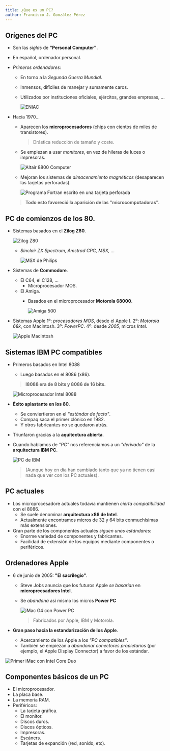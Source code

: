 ```yaml
---
title: ¿Que es un PC?
author: Francisco J. González Pérez
---
```


## Orígenes del PC

*  Son las _siglas_  de **"Personal Computer"**.
  * En español, ordenador personal.
* *Primeros ordenadores:*
  * En torno a la _Segunda Guerra Mundial_.
  * Inmensos, difíciles de manejar y sumamente caros.
  * Utilizados por instituciones oficiales, ejércitos, grandes empresas, ...

    ![ENIAC][1]

* Hacia 1970...
  * Aparecen los **microprocesadores** (chips con cientos de miles de transistores).
    > Drástica reducción de tamaño y coste.
  * Se empiezan a usar _monitores_, en vez de hileras de luces o impresoras.

    ![Altair 8800 Computer][2]

  * Mejoran los sistemas de _almacenamiento magnéticos_ (desaparecen las tarjetas perforadas).

    ![Programa Fortran escrito en una tarjeta perforada][3]

  > **Todo esto favoreció la aparición de las "microcomputadoras".**


## PC de comienzos de los 80.

* Sistemas basados en el **Zilog Z80**.

  ![Zilog Z80][4]

  * *Sinclair ZX Spectrum, Amstrad CPC, MSX, ...*

    ![MSX de Philips][5]

* Sistemas de **Commodore**.
  * El C64, el C128, ...
    * Microprocesador MOS.
  * El Amiga.
    * Basados en el microprocesador **Motorola 68000**.

      ![Amiga 500][6]

* Sistemas Apple
  1º: *procesadores MOS*, desde el Apple I.
  2º: *Motorola 68k*, con Macintosh.
  3º: *PowerPC*.
  4º: desde *2005*, micros *Intel*.

  ![Apple Macintosh][7]


## Sistemas IBM PC compatibles

* Primeros basados en Intel 8088
  * Luego basados en el 8086 (x86).
  > **I8088 era de 8 bits y 8086 de 16 bits.**

    ![Microprocesador Intel 8088][8]

* **Èxito aplastante en los 80**.
  * Se conviertieron en el *"estándar de facto"*.
  * Compaq saca el primer clónico en 1982.
  * Y otros fabricantes no se quedaron atrás.
* Triunfaron gracias a la **aquitectura abierta**.
* Cuando hablamos de *"PC"* nos referenciamos a un *"derivado"* de la **arquitectura IBM PC**.

  ![PC de IBM][9]

  > (Aunque hoy en día han cambiado tanto que ya no tienen casi nada que ver con los PC actuales).


## PC actuales

* Los microprocesadore actuales todavía mantienen *cierta compatibilidad* con el 8086.
  * Se suele denominar **arquitectura x86 de Intel**.
  * Actualmente encontramos micros de 32 y 64 bits conmuchísimas más extensiones.
* Gran parte de los componentes actuales *siguen unos estándares*:
  * Enorme variedad de componentes y fabricantes.
  * Facilidad de extensión de los equipos mediante componentes o periféricos.

## Ordenadores Apple

* 6 de junio de 2005: **"El sacrilegio"**.
  * Steve Jobs anuncia que los futuros Apple *se basarían* en **microprcesadores Intel**.
  * Se *abandona* así mismo los micros **Power PC**

    ![iMac G4 con Power PC][10]

    > Fabricados por Apple, IBM y Motorola.

* **Gran paso hacia la estandarización de los Apple**.
  * Acercamiento de los Apple a los *"PC compatibles"*.
  * También se empiezan a *abandonar conectores propietarios* (por ejemplo, el Apple Display Connector) a favor de los estándar.

![Primer iMac con Intel Core Duo][11]


## Componentes básicos de un PC

* El microprocesador.
* La placa base.
* La memoria RAM.
* Periféricos:
  * La tarjeta gráfica.
  * El monitor.
  * Discos duros.
  * Discos ópticos.
  * Impresoras.
  * Escáners.
  * Tarjetas de expanción (red, sonido, etc).


[1]: imagenes/que-es-un-pc/eniac.PNG "ENIAC"
[2]: imagenes/que-es-un-pc/altair8800.PNG "Altair 8800"
[3]: imagenes/que-es-un-pc/fortran.PNG "Programa FORTRAN escrito en una tarjeta perforada"
[4]: imagenes/que-es-un-pc/zilogz80.PNG "Zilog Z80"
[5]: imagenes/que-es-un-pc/msxdephilips.PNG "MSX de Philips"
[6]: imagenes/que-es-un-pc/amiga500.PNG "Amiga 500"
[7]: imagenes/que-es-un-pc/macintosh.PNG "Apple Macintosh"
[5]: imagenes/que-es-un-pc/msxdephilips.PNG "MSX de Philips"
[6]: imagenes/que-es-un-pc/amiga500.PNG "Amiga 500"
[7]: imagenes/que-es-un-pc/macintosh.PNG "Apple Macintosh"
[8]: imagenes/que-es-un-pc/microi8088.PNG "Microprocesador Intel 8088"
[9]: imagenes/que-es-un-pc/ibm-pc.PNG "IBM PC"
[10]: imagenes/que-es-un-pc/imac-g4-power-pc.PNG "iMac G4 con Power PC "
[11]: imagenes/que-es-un-pc/primer-imac-con-intel.PNG "Primer iMac con Intel Core Duo"